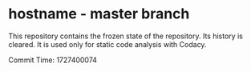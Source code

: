# hostname - master branch

This repository contains the frozen state of the repository.
Its history is cleared. It is used only for static code
analysis with Codacy.

Commit Time: 1727400074